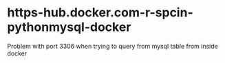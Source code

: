 # https-hub.docker.com-r-spcin-pythonmysql-docker
Problem with port 3306 when trying to query from mysql table from inside docker
